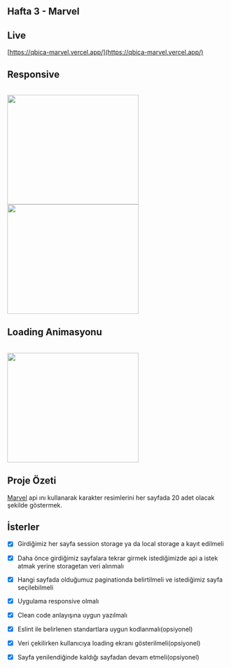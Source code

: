 ## Hafta 3 - Marvel

## **Live**

[https://qbica-marvel.vercel.app/](https://qbica-marvel.vercel.app/)
<br>

## Responsive

<br>
<img src="https://media.giphy.com/media/4Opy2ZXPhbRv4m0Ci9/giphy.gif" width="300" height="250" />

<br>
<img src="https://media.giphy.com/media/n3J9UGjSDr2ilsxi1U/giphy.gif" width="300" height="250" />

<br>

## Loading Animasyonu

<br>
<img src="https://media.giphy.com/media/e6zU6OSQeHUbghcYPQ/giphy.gif" width="300" height="250" />

## Proje Özeti

<p> <a href="https://developer.marvel.com/">Marvel</a> api ını kullanarak karakter resimlerini her sayfada 20 adet olacak şekilde göstermek. </p> 

## İsterler

- [X] Girdiğimiz her sayfa session storage ya da local storage a kayıt edilmeli

- [X] Daha önce girdiğimiz sayfalara tekrar girmek istediğimizde api a istek atmak yerine storagetan veri alınmalı

- [X] Hangi sayfada olduğumuz paginationda belirtilmeli ve istediğimiz sayfa seçilebilmeli

- [X] Uygulama responsive olmalı

- [X] Clean code anlayışına uygun yazılmalı

- [X] Eslint ile belirlenen standartlara uygun kodlanmalı(opsiyonel)

- [X] Veri çekilirken kullanıcıya loading ekranı gösterilmeli(opsiyonel)

- [X] Sayfa yenilendiğinde kaldığı sayfadan devam etmeli(opsiyonel)
